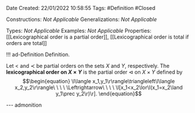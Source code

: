 <br />
<br />

Date Created: 22/01/2022 10:58:55
Tags: #Definition #Closed 

Constructions: _Not Applicable_
Generalizations: _Not Applicable_

Types: _Not Applicable_
Examples: _Not Applicable_ 
Properties: [[Lexicographical order is a partial order]], [[Lexicographical order is total if orders are total]]

!!! ad-Definition Definition.

Let $<$ and $\prec$ be partial orders on the sets $X$ and $Y$, respectively. The **lexicographical order on $X\times Y$** is the partial order $\triangleleft$ on $X\times Y$ defined by
$$\begin{equation}
    \l\langle x_1,y_1\r\rangle\triangleleft\l\langle x_2,y_2\r\rangle\ \ \ \ \Leftrightarrow\ \ \ \ \l[x_1<x_2\lor\l(x_1=x_2\land y_1\prec y_2\r)\r].
\end{equation}$$

--- admonition
